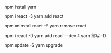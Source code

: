 npm install 
yarn

npm i react -S
yarn add react

npm uninstall react -S
yarn remove react

npm i react -D
yarn add react --dev    # yarn 简写 -D

npm update -S
yarn upgrade